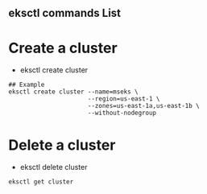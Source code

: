 ## eksctl commands List 

# Create a cluster
- eksctl create cluster 
 
```t
## Example
eksctl create cluster --name=mseks \
                      --region=us-east-1 \
                      --zones=us-east-1a,us-east-1b \
                      --without-nodegroup 

```
# Delete a cluster

- eksctl delete cluster     


```t
eksctl get cluster    
```